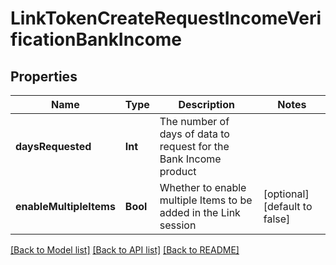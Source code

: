 # LinkTokenCreateRequestIncomeVerificationBankIncome

## Properties
Name | Type | Description | Notes
------------ | ------------- | ------------- | -------------
**daysRequested** | **Int** | The number of days of data to request for the Bank Income product | 
**enableMultipleItems** | **Bool** | Whether to enable multiple Items to be added in the Link session | [optional] [default to false]

[[Back to Model list]](../README.md#documentation-for-models) [[Back to API list]](../README.md#documentation-for-api-endpoints) [[Back to README]](../README.md)


